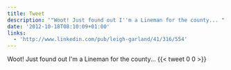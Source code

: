 ```yaml
---
title: Tweet
description: '"Woot! Just found out I''m a Lineman for the county... "'
date: '2012-10-18T08:10:09+01:00'
links:
  - 'http://www.linkedin.com/pub/leigh-garland/41/316/554'
---
```

Woot! Just found out I'm a Lineman for the county... 
      {{< tweet 0 0 >}}
    

